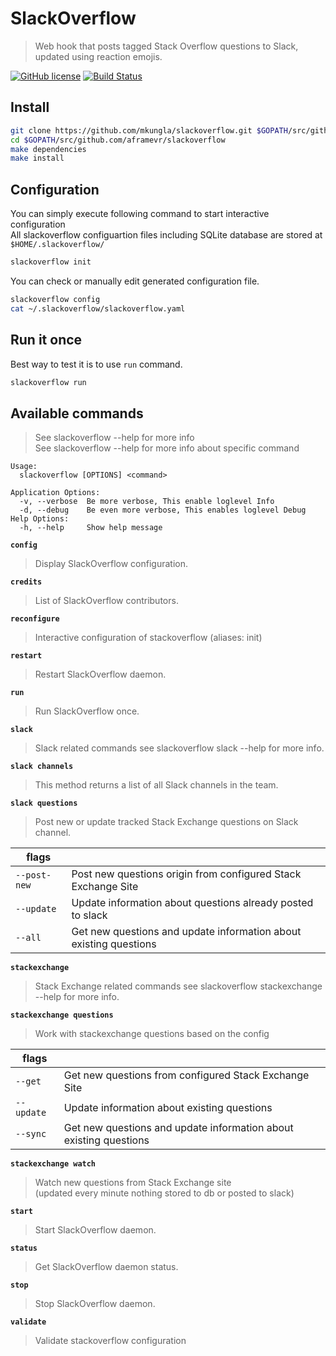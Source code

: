 # SlackOverflow

> Web hook that posts tagged Stack Overflow questions to Slack, updated using reaction emojis.  

[![GitHub license][license-image]][license-url]
[![Build Status][travis-ci-image]][travis-ci-url]

## Install

```bash
git clone https://github.com/mkungla/slackoverflow.git $GOPATH/src/github.com/aframevr/slackoverflow
cd $GOPATH/src/github.com/aframevr/slackoverflow
make dependencies
make install
```

## Configuration

You can simply execute following command to start interactive configuration  
All slackoverflow configuartion files including SQLite database are stored at
`$HOME/.slackoverflow/`

```bash
slackoverflow init
```

You can check or manually edit generated configuration file.

```bash
slackoverflow config
cat ~/.slackoverflow/slackoverflow.yaml
```

## Run it once

Best way to test it is to use `run` command.

```bash
slackoverflow run
```

## Available commands

> See slackoverflow --help for more info  
> See slackoverflow <command> --help for more info about specific command

```
Usage:
  slackoverflow [OPTIONS] <command>

Application Options:
  -v, --verbose  Be more verbose, This enable loglevel Info
  -d, --debug    Be even more verbose, This enables loglevel Debug
Help Options:
  -h, --help     Show help message
```

**`config`**
> Display SlackOverflow configuration.

**`credits`**
> List of SlackOverflow contributors.

**`reconfigure`**
> Interactive configuration of stackoverflow (aliases: init)

**`restart`**
> Restart SlackOverflow daemon.

**`run`**
> Run SlackOverflow once.

**`slack`**
> Slack related commands see slackoverflow slack --help for more info.

**`slack channels`**
> This method returns a list of all Slack channels in the team.

**`slack questions`**
> Post new or update tracked Stack Exchange questions on Slack channel.

| flags | |
| --- | --- |
| `--post-new` | Post new questions origin from configured Stack Exchange Site |
| `--update` | Update information about questions already posted to slack |
| `--all` | Get new questions and update information about existing questions |

**`stackexchange`**
> Stack Exchange related commands see slackoverflow stackexchange --help for more info.

**`stackexchange questions`**
> Work with stackexchange questions based on the config

| flags | |
| --- | --- |
| `--get` | Get new questions from configured Stack Exchange Site |
| `--update` | Update information about existing questions |
| `--sync` | Get new questions and update information about existing questions |

**`stackexchange watch`**
> Watch new questions from Stack Exchange site  
> (updated every minute nothing stored to db or posted to slack)

**`start`**
> Start SlackOverflow daemon.

**`status`**
> Get SlackOverflow daemon status.

**`stop`**
> Stop SlackOverflow daemon.

**`validate`**
> Validate stackoverflow configuration

<!-- ASSETS and LINKS -->
<!-- travis-ci -->
[travis-ci-image]: https://travis-ci.org/aframevr/slackoverflow.svg?branch=master
[travis-ci-url]: https://travis-ci.org/aframevr/slackoverflow

<!-- License -->
[license-image]: https://img.shields.io/badge/license-MIT-blue.svg?style=flat-square
[license-url]: https://raw.githubusercontent.com/aframevr/slackoverflow/master/LICENSE
